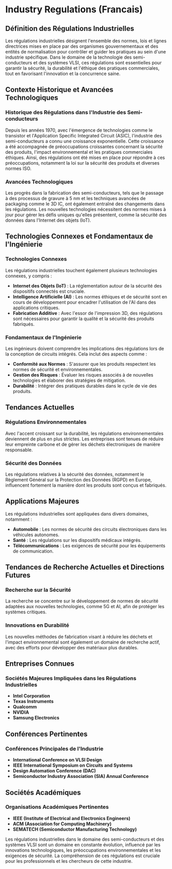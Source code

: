 # Industry Regulations (Francais)

## Définition des Régulations Industrielles

Les régulations industrielles désignent l'ensemble des normes, lois et lignes directrices mises en place par des organismes gouvernementaux et des entités de normalisation pour contrôler et guider les pratiques au sein d'une industrie spécifique. Dans le domaine de la technologie des semi-conducteurs et des systèmes VLSI, ces régulations sont essentielles pour garantir la sécurité, la durabilité et l'éthique des pratiques commerciales, tout en favorisant l'innovation et la concurrence saine.

## Contexte Historique et Avancées Technologiques

### Historique des Régulations dans l'Industrie des Semi-conducteurs

Depuis les années 1970, avec l'émergence de technologies comme le transistor et l'Application Specific Integrated Circuit (ASIC), l'industrie des semi-conducteurs a connu une croissance exponentielle. Cette croissance a été accompagnée de préoccupations croissantes concernant la sécurité des produits, l'impact environnemental et les pratiques commerciales éthiques. Ainsi, des régulations ont été mises en place pour répondre à ces préoccupations, notamment la loi sur la sécurité des produits et diverses normes ISO.

### Avancées Technologiques

Les progrès dans la fabrication des semi-conducteurs, tels que le passage à des processus de gravure à 5 nm et les techniques avancées de packaging comme le 3D IC, ont également entraîné des changements dans les régulations. Les nouvelles technologies nécessitent des normes mises à jour pour gérer les défis uniques qu'elles présentent, comme la sécurité des données dans l'Internet des objets (IoT).

## Technologies Connexes et Fondamentaux de l'Ingénierie

### Technologies Connexes

Les régulations industrielles touchent également plusieurs technologies connexes, y compris :

- **Internet des Objets (IoT)** : La réglementation autour de la sécurité des dispositifs connectés est cruciale.
- **Intelligence Artificielle (AI)** : Les normes éthiques et de sécurité sont en cours de développement pour encadrer l'utilisation de l'AI dans des applications critiques.
- **Fabrication Additive** : Avec l'essor de l'impression 3D, des régulations sont nécessaires pour garantir la qualité et la sécurité des produits fabriqués.

### Fondamentaux de l'Ingénierie

Les ingénieurs doivent comprendre les implications des régulations lors de la conception de circuits intégrés. Cela inclut des aspects comme :

- **Conformité aux Normes** : S'assurer que les produits respectent les normes de sécurité et environnementales.
- **Gestion des Risques** : Évaluer les risques associés à de nouvelles technologies et élaborer des stratégies de mitigation.
- **Durabilité** : Intégrer des pratiques durables dans le cycle de vie des produits.

## Tendances Actuelles

### Régulations Environnementales

Avec l'accent croissant sur la durabilité, les régulations environnementales deviennent de plus en plus strictes. Les entreprises sont tenues de réduire leur empreinte carbone et de gérer les déchets électroniques de manière responsable.

### Sécurité des Données

Les régulations relatives à la sécurité des données, notamment le Règlement Général sur la Protection des Données (RGPD) en Europe, influencent fortement la manière dont les produits sont conçus et fabriqués.

## Applications Majeures

Les régulations industrielles sont appliquées dans divers domaines, notamment :

- **Automobile** : Les normes de sécurité des circuits électroniques dans les véhicules autonomes.
- **Santé** : Les régulations sur les dispositifs médicaux intégrés.
- **Télécommunications** : Les exigences de sécurité pour les équipements de communication.

## Tendances de Recherche Actuelles et Directions Futures

### Recherche sur la Sécurité

La recherche se concentre sur le développement de normes de sécurité adaptées aux nouvelles technologies, comme 5G et AI, afin de protéger les systèmes critiques.

### Innovations en Durabilité

Les nouvelles méthodes de fabrication visant à réduire les déchets et l'impact environnemental sont également un domaine de recherche actif, avec des efforts pour développer des matériaux plus durables.

## Entreprises Connues

### Sociétés Majeures Impliquées dans les Régulations Industrielles

- **Intel Corporation**
- **Texas Instruments**
- **Qualcomm**
- **NVIDIA**
- **Samsung Electronics**

## Conférences Pertinentes

### Conférences Principales de l'Industrie

- **International Conference on VLSI Design**
- **IEEE International Symposium on Circuits and Systems**
- **Design Automation Conference (DAC)**
- **Semiconductor Industry Association (SIA) Annual Conference**

## Sociétés Académiques

### Organisations Académiques Pertinentes

- **IEEE (Institute of Electrical and Electronics Engineers)**
- **ACM (Association for Computing Machinery)**
- **SEMATECH (Semiconductor Manufacturing Technology)**

Les régulations industrielles dans le domaine des semi-conducteurs et des systèmes VLSI sont un domaine en constante évolution, influencé par les innovations technologiques, les préoccupations environnementales et les exigences de sécurité. La compréhension de ces régulations est cruciale pour les professionnels et les chercheurs de cette industrie.